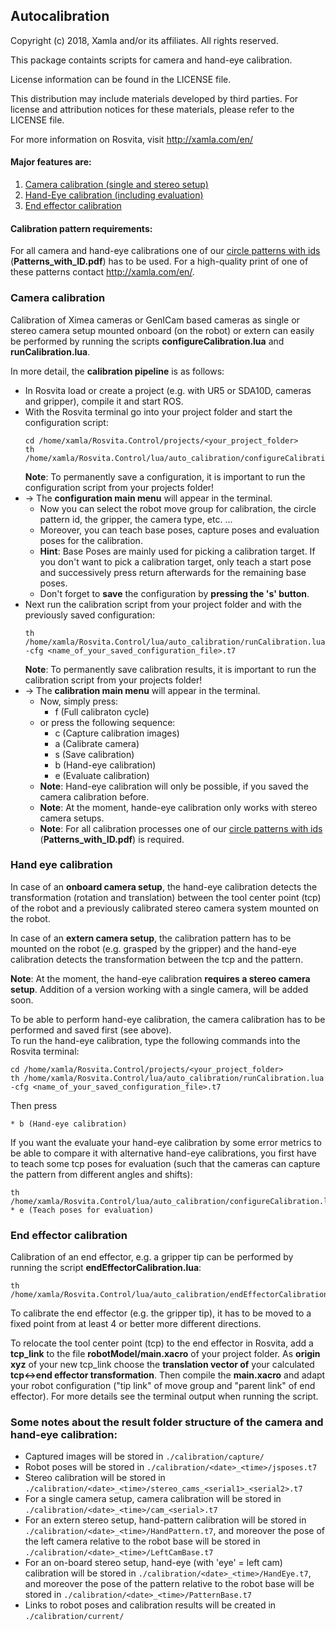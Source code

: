 ## Autocalibration

Copyright (c) 2018, Xamla and/or its affiliates. All rights reserved.

This package containts scripts for camera and hand-eye calibration.

License information can be found in the LICENSE file.

This distribution may include materials developed by third parties.
For license and attribution notices for these materials, please refer to the LICENSE file.

For more information on Rosvita, visit
  http://xamla.com/en/

#### Major features are:

1. [Camera calibration (single and stereo setup)](#camera-calibration)
2. [Hand-Eye calibration (including evaluation)](#hand-eye-calibration)
3. [End effector calibration](#end-effector-calibration)


#### Calibration pattern requirements:

For all camera and hand-eye calibrations one of our [circle patterns with ids](https://github.com/Xamla/auto_calibration/blob/master/Patterns_with_ID.pdf) (**Patterns_with_ID.pdf**) has to be used.
For a high-quality print of one of these patterns contact http://xamla.com/en/.


### Camera calibration

Calibration of Ximea cameras or GenICam based cameras as single or stereo camera setup mounted onboard (on the robot) or extern can easily be performed by running the scripts **configureCalibration.lua** and **runCalibration.lua**.

In more detail, the **calibration pipeline** is as follows:
* In Rosvita load or create a project (e.g. with UR5 or SDA10D, cameras and gripper), compile it and start ROS.
* With the Rosvita terminal go into your project folder and start the configuration script:
  ```
  cd /home/xamla/Rosvita.Control/projects/<your_project_folder>
  th /home/xamla/Rosvita.Control/lua/auto_calibration/configureCalibration.lua
  ```
  **Note**: To permanently save a configuration, it is important to run the configuration script from your projects folder!
* -> The **configuration main menu** will appear in the terminal. 
  * Now you can select the robot move group for calibration, the circle pattern id, the gripper, the camera type, etc. ...  
  * Moreover, you can teach base poses, capture poses and evaluation poses for the calibration. 
  * **Hint**: Base Poses are mainly used for picking a calibration target. If you don't want to pick a calibration target, only teach a start pose and successively press return afterwards for the remaining base poses. 
  * Don't forget to **save** the configuration by **pressing the 's' button**.
* Next run the calibration script from your project folder and with the previously saved configuration: 
  ```
  th /home/xamla/Rosvita.Control/lua/auto_calibration/runCalibration.lua -cfg <name_of_your_saved_configuration_file>.t7
  ```
  **Note**: To permanently save calibration results, it is important to run the calibration script from your projects folder!
* -> The **calibration main menu** will appear in the terminal.
  * Now, simply press:
    * f (Full calibraton cycle)  
  * or press the following sequence:
    * c (Capture calibration images)
    * a (Calibrate camera)
    * s (Save calibration)
    * b (Hand-eye calibration)
    * e (Evaluate calibration)
  * **Note**: Hand-eye calibration will only be possible, if you saved the camera calibration before.
  * **Note**: At the moment, hande-eye calibration only works with stereo camera setups.
  * **Note**: For all calibration processes one of our [circle patterns with ids](https://github.com/Xamla/auto_calibration/blob/master/Patterns_with_ID.pdf) (**Patterns_with_ID.pdf**) is required.
  
### Hand eye calibration

In case of an **onboard camera setup**, the hand-eye calibration detects the transformation (rotation and translation) between the tool center point (tcp) of the robot and a previously calibrated stereo camera system mounted on the robot.

In case of an **extern camera setup**, the calibration pattern has to be mounted on the robot (e.g. grasped by the gripper) and the hand-eye calibration detects the transformation between the tcp and the pattern.

**Note**: At the moment, the hand-eye calibration **requires a stereo camera setup**. Addition of a version working with a single camera, will be added soon.

To be able to perform hand-eye calibration, the camera calibration has to be performed and saved first (see above). <br />
To run the hand-eye calibration, type the following commands into the Rosvita terminal:
```
cd /home/xamla/Rosvita.Control/projects/<your_project_folder>
th /home/xamla/Rosvita.Control/lua/auto_calibration/runCalibration.lua -cfg <name_of_your_saved_configuration_file>.t7
```
Then press
```
* b (Hand-eye calibration)
```
If you want the evaluate your hand-eye calibration by some error metrics to be able to compare it with alternative hand-eye calibrations, you first have to teach some tcp poses for evaluation (such that the cameras can capture the pattern from different angles and shifts):
```
th /home/xamla/Rosvita.Control/lua/auto_calibration/configureCalibration.lua
* e (Teach poses for evaluation)
```

### End effector calibration

Calibration of an end effector, e.g. a gripper tip can be performed by running the script **endEffectorCalibration.lua**:
```
th /home/xamla/Rosvita.Control/lua/auto_calibration/endEffectorCalibration.lua
```

To calibrate the end effector (e.g. the gripper tip), it has to be moved to a fixed point from at least 4 or better more different directions.

To relocate the tool center point (tcp) to the end effector in Rosvita, add a **tcp_link** to the file **robotModel/main.xacro** of your project folder. As **origin xyz** of your new tcp_link choose the **translation vector of** your calculated **tcp<->end effector transformation**. Then compile the **main.xacro** and adapt your robot configuration ("tip link" of move group and "parent link" of end effector). For more details see the terminal output when running the script.
  
  
### Some notes about the result folder structure of the camera and hand-eye calibration:
* Captured images will be stored in ``./calibration/capture/``
* Robot poses will be stored in ``./calibration/<date>_<time>/jsposes.t7``
* Stereo calibration will be stored in ``./calibration/<date>_<time>/stereo_cams_<serial1>_<serial2>.t7``
* For a single camera setup, camera calibration will be stored in ``./calibration/<date>_<time>/cam_<serial>.t7``
* For an extern stereo setup, hand-pattern calibration will be stored in ``./calibration/<date>_<time>/HandPattern.t7``, and moreover the pose of the left camera relative to the robot base will be stored in ``./calibration/<date>_<time>/LeftCamBase.t7``
* For an on-board stereo setup, hand-eye (with 'eye' = left cam) calibration will be stored in ``./calibration/<date>_<time>/HandEye.t7``, and moreover the pose of the pattern relative to the robot base will be stored in ``./calibration/<date>_<time>/PatternBase.t7``
* Links to robot poses and calibration results will be created in ``./calibration/current/``
